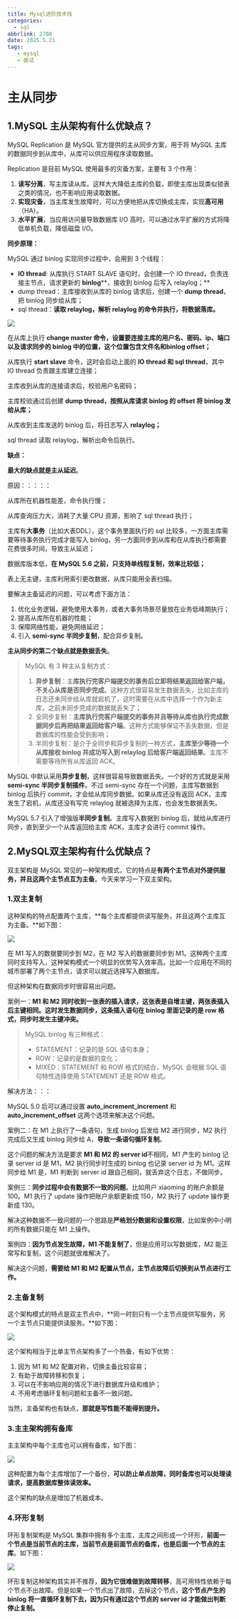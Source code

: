 ```yaml
---
title: Mysql进阶技术栈
categories:
  - sql
abbrlink: 2708
date: 2025.5.21
tags: 
   - mysql 
   - 面试
---
```


# 主从同步

## 1.MySQL 主从架构有什么优缺点？

MySQL Replication 是 MySQL 官方提供的主从同步方案，用于将 MySQL 主库的数据同步到从库中，从库可以供应用程序读取数据。

Replication 是目前 MySQL 使用最多的灾备方案，主要有 3 个作用：

1. **读写分离**，写主库读从库。这样大大降低主库的负载，即使主库出现类似锁表之类的情况，也不影响应用读取数据。
2. **实现灾备**，当主库发生故障时，可以方便地把从库切换成主库，实现**高可用**（HA）。
3. **水平扩展**，当应用访问量导致数据库 I/O 高时，可以通过水平扩展的方式将降低单机负载，降低磁盘 I/O。

**同步原理：**

MySQL 通过 binlog 实现同步过程中，会用到 3 个线程：

- **IO thread**: 从库执行 START SLAVE 语句时，会创建一个 IO thread，负责连接主节点，请求更新的 **binlog****，接收到 binlog 后写入 relaylog；**
- dump thread：主库接收到从库的 binlog 请求后，创建一个 **dump thread**，把 binlog 同步给从库；
- sql thread：**读取 relaylog，解析 relaylog 的命令并执行，将数据落库。**

![](https://mmbiz.qpic.cn/mmbiz_png/a1gicTYmvicd8A2qPg567sK8NyS4KJ7rn97XibbwjO9bs8gTv2ODQNRyT8W98jvmGzgYVyBibLELp2nkdp9eT5BPjg/640?wx_fmt=png&from=appmsg&tp=wxpic&wxfrom=5&wx_lazy=1)

在从库上执行 **change master 命令，设置要连接主库的用户名、密码、ip、端口以及请求同步的 binlog 中的位置，这个位置包含文件名和binlog offset；**

从库执行 **start slave** 命令，这时会启动上面的 **IO thread 和 sql thread**，其中 IO thread 负责跟主库建立连接；

主库收到从库的连接请求后，校验用户名密码；

主库校验通过后创建 **dump thread，按照从库请求 binlog 的 offset 将 binlog 发给从库；**

从库收到主库发送的 binlog 后，将日志写入 **relaylog；**

sql thread 读取 relaylog，解析出命令后执行。

**缺点：**

**最大的缺点就是主从延迟**。

原因：：：：：

从库所在机器性能差，命令执行慢；

从库查询压力大，消耗了大量 CPU 资源，影响了 sql thread 执行；

主库有**大事务**（比如大表DDL），这个事务里面执行的 sql 比较多，一方面主库需要等待事务执行完成才能写入 binlog，另一方面同步到从库和在从库执行都需要花费很多时间，导致主从延迟；

数据库版本低，**在 MySQL 5.6 之前，只支持单线程复制，效率比较低；**

表上无主键，主库利用索引更改数据，从库只能用全表扫描。

要解决主备延迟的问题，可以考虑下面方法：

1. 优化业务逻辑，避免使用大事务，或者大事务场景尽量放在业务低峰期执行；
2. 提高从库所在机器的性能；
3. 保障网络性能，避免网络延迟；
4. 引入 **semi-sync 半同步复制**，配合异步复制。

**主从同步的第二个缺点就是数据丢失**。

> MySQL 有 3 种主从复制方式：
>
> 1. **异步复制**：主**库执行完客户端提交的事务后立即将结果返回给客户端，不关心从库是否同步完成**。这种方式很容易发生数据丢失，比如主库的日志还未同步给从库就宕机了，这时需要在从库中选择一个作为新主库，之前未同步完成的数据就丢失了；
> 2. 全同步复制：**主库执行完客户端提交的事务并且等待从库也执行完成数据同步后再把结果返回给客户端**。这种方式能够保证不丢失数据，但是数据库的性能会受到影响；
> 3. 半同步复制：是介于全同步和异步复制的一种方式，**主库至少等待一个从库接收 binlog 并成功写入到 relaylog 后给客户端返回结果**。主库不需要等待所有从库返回 ACK。

MySQL 中默认采用**异步复制**，这样很容易导致数据丢失。一个好的方式就是采用 **semi-sync 半同步复制插件**。不过 semi-sync 存在一个问题，主库写数据到 binlog 后执行 commit，才会给从库同步数据。如果从库还没有返回 ACK，主库发生了宕机，从库还没有写完 relaylog 就被选择为主库，也会发生数据丢失。

MySQL 5.7 引入了增强版**半同步复制**。主库写入数据到 binlog 后，就给从库进行同步，直到至少一个从库返回给主库 ACK，主库才会进行 commit 操作。

## 2.**MySQL双主架构有什么优缺点？**

双主架构是 MySQL 常见的一种架构模式，它的特点是**有两个主节点对外提供服务，并且这两个主节点互为主备**。今天来学习一下双主架构。

### 1.双主复制

这种架构的特点配置两个主库，**每个主库都提供读写服务，并且这两个主库互为主备。**如下图：

![](https://mmbiz.qpic.cn/mmbiz_png/a1gicTYmvicd9JI16DxScxchEPaXKy2zRrpict4icZnFhokHazh1k4LyCP2J5YBkvTjA9WmzAJoLiabXOZaqfcG25jg/640?wx_fmt=png&from=appmsg&wxfrom=5&wx_lazy=1&tp=wxpic)

在 M1 写入的数据要同步到 M2，在 M2 写入的数据要同步到 M1。这种两个主库同时支持写入，这种架构模式一个明显的优势写入效率高。比如一个应用在不同的城市部署了两个主节点，请求可以就近选择写入数据库。

但这种架构在数据同步时很容易出问题。 

案例一：**M1 和 M2 同时收到一张表的插入请求，这张表是自增主键，两张表插入后主键相同。这时发生数据同步，这条插入语句在 binlog 里面记录的是 row 格式，同步时发生主键冲突。**

> MySQL binlog 有三种格式：
>
> - STATEMENT：记录的是 SQL 语句本身；
> - ROW：记录的是数据的变化；
> - MIXED：STATEMENT 和 ROW 格式的结合，MySQL 会根据 SQL 语句特性选择使用 STATEMENT 还是 ROW 格式。

解决方法：：：

MySQL 5.0 后可以通过设置 **auto_increment_increment** 和 **auto_increment_offset** 这两个选项来解决这个问题。

案例二：在 M1 上执行了一条语句，生成 binlog 后发给 M2 进行同步，M2 执行完成后又生成 binlog 同步给 A，**导致一条语句循环复制**。



这个问题的解决方法是要求 **M1 和 M2 的 server id**不相同，M1 产生的 binlog 记录 server id 是 M1，M2 执行同步时生成的 binlog 也记录 server id 为 M1。这样同步给 M1 是，M1 判断到 server id 跟自己相同，就丢弃这个日志，不做同步。

案例三：**同步过程中会有数据不一致的问题**。比如用户 xiaoming 的账户余额是 100。M1 执行了 update 操作把账户余额更新成 150，M2 执行了 update 操作更新成 130。

解决这种数据不一致问题的一个思路是**严格划分数据和设置权限**，比如案例中小明的所有数据只能在 M1 上操作。

案例四：**因为节点发生故障，M1 不能复制了**，但是应用可以写数据库，M2 能正常写和复制，这个问题就很难解决了。

解决这个问题，**需要给 M1 和 M2 配置从节点，主节点故障后切换到从节点进行工作。**

### 2.主备复制

这个架构模式的特点是双主节点中，**同一时刻只有一个主节点提供写服务，另一个主节点只能提供读服务。**如下图：

![](https://mmbiz.qpic.cn/mmbiz_png/a1gicTYmvicd9JI16DxScxchEPaXKy2zRr1tqZkws2VGynmsyOtvbm3ia5VxnjCf6klRRyTChQo1dsXn5FsK1SJwA/640?wx_fmt=png&from=appmsg&wxfrom=5&wx_lazy=1&tp=wxpic)

这个架构相当于比单主节点架构多了一个热备，有如下优势：

1. 因为 M1 和 M2 配置对称，切换主备比较容易；
2. 有助于故障转移和恢复；
3. 可以在不影响应用的情况下进行数据库升级和维护；
4. 不用考虑循环复制问题和主备不一致问题。

当然，主备架构也有缺点，**那就是写性能不能得到提升。**

### 3.主主架构拥有备库

主主架构中每个主库也可以拥有备库，如下图：

![](https://mmbiz.qpic.cn/mmbiz_png/a1gicTYmvicd9JI16DxScxchEPaXKy2zRrpict4icZnFhokHazh1k4LyCP2J5YBkvTjA9WmzAJoLiabXOZaqfcG25jg/640?wx_fmt=png&from=appmsg&wxfrom=5&wx_lazy=1&tp=wxpic)

这种配置为每个主库增加了一个备份，**可以防止单点故障，同时备库也可以处理读请求，提高数据库整体读效率。**

这个架构的缺点是增加了机器成本。

### 4.环形复制

环形复制架构是 MySQL 集群中拥有多个主库，主库之间形成一个环形，**前面一个节点是当前节点的主库，当前节点是前面节点的备库，也是后面一个节点的主库**。如下图：

![](https://mmbiz.qpic.cn/mmbiz_png/a1gicTYmvicd9JI16DxScxchEPaXKy2zRrZm1OfPH5HMCAyzHxCdicCmrh98dL9p1uWnLlIbAFhXH1ibAic8icxv8jyg/640?wx_fmt=png&from=appmsg&wxfrom=5&wx_lazy=1&tp=wxpic)

环形复制这种架构其实并不推荐，**因为它很难做到故障转移**，高可用特性依赖于每个节点不出故障。但是如果一个节点出了故障，去掉这个节点，**这个节点产生的 binlog 将一直循环复制下去，因为只有通过这个节点的 server id 才能做出判断停止复制。**


